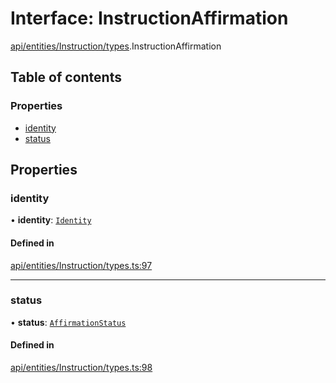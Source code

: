 # Interface: InstructionAffirmation

[api/entities/Instruction/types](../wiki/api.entities.Instruction.types).InstructionAffirmation

## Table of contents

### Properties

- [identity](../wiki/api.entities.Instruction.types.InstructionAffirmation#identity)
- [status](../wiki/api.entities.Instruction.types.InstructionAffirmation#status)

## Properties

### identity

• **identity**: [`Identity`](../wiki/api.entities.Identity.Identity)

#### Defined in

[api/entities/Instruction/types.ts:97](https://github.com/PolymeshAssociation/polymesh-sdk/blob/8a9e72221/src/api/entities/Instruction/types.ts#L97)

___

### status

• **status**: [`AffirmationStatus`](../wiki/api.entities.Instruction.types.AffirmationStatus)

#### Defined in

[api/entities/Instruction/types.ts:98](https://github.com/PolymeshAssociation/polymesh-sdk/blob/8a9e72221/src/api/entities/Instruction/types.ts#L98)
